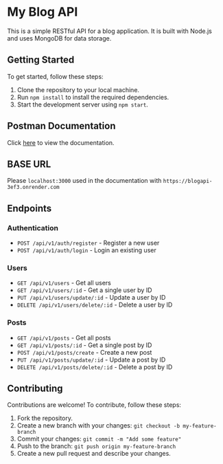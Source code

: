 # My Blog API

This is a simple RESTful API for a blog application. It is built with Node.js and uses MongoDB for data storage.

## Getting Started

To get started, follow these steps:

1. Clone the repository to your local machine.
2. Run `npm install` to install the required dependencies.
3. Start the development server using `npm start`.

## Postman Documentation

Click [here](https://documenter.getpostman.com/view/26444770/2s93RZNqar) to view the documentation.

## BASE URL

Please `localhost:3000` used in the documentation with `https://blogapi-3ef3.onrender.com`

## Endpoints

### Authentication

- `POST /api/v1/auth/register` - Register a new user
- `POST /api/v1/auth/login` - Login an existing user

### Users

- `GET /api/v1/users` - Get all users
- `GET /api/v1/users/:id` - Get a single user by ID
- `PUT /api/v1/users/update/:id` - Update a user by ID
- `DELETE /api/v1/users/delete/:id` - Delete a user by ID

### Posts

- `GET /api/v1/posts` - Get all posts
- `GET /api/v1/posts/:id` - Get a single post by ID
- `POST /api/v1/posts/create` - Create a new post
- `PUT /api/v1/posts/update/:id` - Update a post by ID
- `DELETE /api/v1/posts/delete/:id` - Delete a post by ID

## Contributing

Contributions are welcome! To contribute, follow these steps:

1. Fork the repository.
2. Create a new branch with your changes: `git checkout -b my-feature-branch`
3. Commit your changes: `git commit -m "Add some feature"`
4. Push to the branch: `git push origin my-feature-branch`
5. Create a new pull request and describe your changes.
